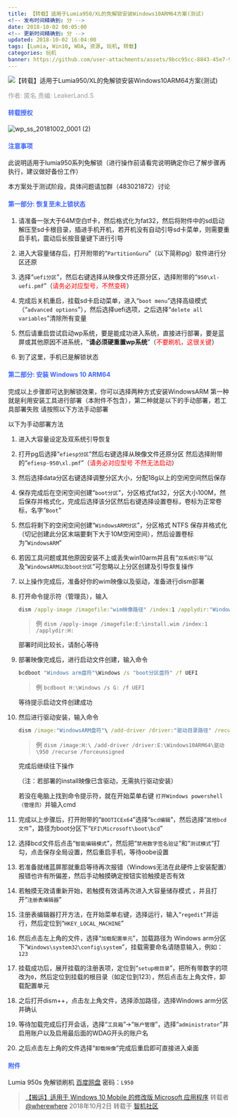 ```yaml
---
title: 【转载】适用于Lumia950/XL的免解锁安装Windows10ARM64方案(测试)
<!-- 发布时间精确到: 分 -->
date: 2018-10-02 00:05:00
<!-- 更新时间精确到: 分 -->
updated: 2018-10-02 16:04:00
tags: [Lumia, Win10, WOA, 资源, 玩机, 转载]
categories: 玩机
banner: https://github.com/user-attachments/assets/9bcc95cc-8843-45e7-9ba1-5113409e6edb
---
```

![【转载】适用于Lumia950/XL的免解锁安装Windows10ARM64方案(测试)](https://github.com/user-attachments/assets/9bcc95cc-8843-45e7-9ba1-5113409e6edb)

<span style="color: #999999;">作者: 匿名 责编: LeakerLand.S</span>

#### <span style="color: #3E65FF;">转载授权</span>

![wp_ss_20181002_0001 (2)](https://github.com/user-attachments/assets/9908d40d-2095-49b8-8e08-1110c041baa3)

#### <span style="color: #3E65FF;">注意事项</span>

此说明适用于lumia950系列免解锁（进行操作前请看完说明确定你已了解步骤再执行，建议做好备份工作）

本方案处于测试阶段，具体问题请加群（483021872）讨论

#### <span style="color: #3E65FF;">第一部分: 恢复至未上锁状态</span><!--more-->

1. 请准备一张大于64M空白tf卡，然后格式化为fat32，然后将附件中的sd启动解压至sd卡根目录，插进手机开机，若开机没有自动引导sd卡菜单，则需要重启手机，震动后长按音量键下进行引导

2. 进入大容量储存后，打开附带的“`PartitionGuru`”（以下简称pg）软件进行分区还原

3. 选择“`uefi分区`”，然后右键选择从映像文件还原分区，选择附带的“`950\xl-uefi.pmf`”（<span style="color: red;">请务必对应型号，不然变砖</span>） 

4. 完成后关机重启，挂载sd卡启动菜单，进入“`boot menu`”选择高级模式（“`advanced options`”），然后选择uefi选项，之后选择“`delete all variables`”清除所有变量

5. 然后请重启尝试启动wp系统，要是能成功进入系统，直接进行部署，要是蓝屏或其他原因不进系统，“**请必须硬重置wp系统**”（<span style="color: red;">不要刷机，这很关键</span>）

6. 到了这里，手机已是解锁状态

#### <span style="color: #3E65FF;">第二部分: 安装 Windows 10 ARM64</span>

完成以上步骤即可达到解锁效果，你可以选择两种方式安装WindowsARM 第一种就是利用安装工具进行部署（本附件不包含），第二种就是以下的手动部署，若工具部署失败 请按照以下方法手动部署

以下为手动部署方法

1. 进入大容量设定及双系统引导恢复

2. 打开pg后选择“`efiesp分区`”然后右键选择从映像文件还原分区 然后选择附带的“`efiesp-950\xl.pmf`”（<span style="color: red;">请务必对应型号 不然无法启动</span>）

3. 然后选择data分区右键选择调整分区大小，分配18g以上的空闲空间然后保存

4. 保存完成后在空闲空间创建“`boot分区`”，分区格式fat32，分区大小100M，然后保存并格式化，完成后选择该分区然后右键选择设置卷标，卷标为正常卷标，名字“`Boot`”

5. 然后将剩下的空闲空间创建“`WindowsARM分区`”，分区格式 NTFS 保存并格式化（切记创建此分区末端要剩下大于10M空闲空间），然后设置卷标为“`WindowsARM`”

6. 若因工具问题或其他原因安装不上或丢失win10arm并且有“`双系统引导`”以及“`WindowsARM以及boot分区`”可忽略以上分区创建及引导恢复操作

7. 以上操作完成后，准备好你的wim映像以及驱动，准备进行dism部署

8. 打开命令提示符（管理员），输入

   ```cmd
   dism /apply-image /imagefile:"wim映像路径" /index:1 /applydir:"Windows arm盘符"
   ```

   > 例 `dism /apply-image /imagefile:E:\install.wim /index:1 /applydir:H:`

   部署时间比较长，请耐心等待

9. 部署映像完成后，进行启动文件创建，输入命令

   ```cmd
   bcdboot "Windows arm盘符"\Windows /s "boot分区盘符" /f UEFI
   ```

   > 例 `bcdboot H:\Windows /s G: /f UEFI`

   等待提示启动文件创建成功

10. 然后进行驱动安装，输入命令

    ```cmd
    dism /image:"WindowsARM盘符"\ /add-driver /driver:"驱动目录路径" /recurse /forceunsigned
    ```

    > 例 `dism /image:H:\ /add-driver /driver:E:\Windows10ARM64\驱动\950 /recurse /forceunsigned`

    完成后继续往下操作

    （注：若部署的install映像已含驱动，无需执行驱动安装）

    若没在电脑上找到命令提示符，就在开始菜单右键 `打开Windows powershell（管理员）`并输入cmd

11. 完成以上步骤后，打开附带的“`BOOTICEx64`”选择“`bcd编辑`”，然后选择“`其他bcd文件`”，路径为boot分区下“`EFI\Microsoft\boot\bcd`”

12. 选择bcd文件后点击“`智能编辑模式`”，然后把“`禁用数字签名验证`”和“`测试模式`”打勾，点击保存全局设置，然后重启手机，等待oobe设置 

13. 若准备就绪蓝屏那就重启等待再次报错（Windows无法在此硬件上安装配置）报错也许有所偏差，然后手动触摸确定按钮实验触摸是否有效 

14. 若触摸无效请重新开始，若触摸有效请再次进入大容量储存模式 ，并且打开“`注册表编辑器`”

15. 注册表编辑器打开方法，在开始菜单右键，选择运行，输入“`regedit`”并运行，然后定位到“`HKEY_LOCAL_MACHINE`”

16. 然后点击左上角的文件，选择“`加载配置单元`”，加载路径为 Windows arm分区下“`Windows\system32\config\system`”，挂载需要命名请随意输入，例如：`123`

17. 挂载成功后，展开挂载的注册表项，定位到“`setup根目录`”，把所有带数字的项改为`0`，然后定位到挂载的根目录（如定位到123），然后点击左上角文件，卸载配置单元

18. 之后打开dism++，点击左上角文件，选择添加路径，选择Windows arm分区并确认 

19. 等待加载完成后打开会话，选择“`工具箱`”->“`账户管理`”，选择“`administrator`”并启用账户以及启用最后面的WDAG开头的账户名 

20. 之后点击左上角的文件选择“`卸载映像`”完成后重启即可直接进入桌面 

#### <span style="color: #3E65FF;">附件</span>

Lumia 950s 免解锁刷机
[百度网盘](https://pan.baidu.com/s/16XhsG91QNn7eq_k1VyMLLw) 密码：`L950`

> [【搬运】适用于 Windows 10 Mobile 的修改版 Microsoft 应用程序](https://bbs.wfun.com/thread-1017998-1-1.html) 转载者 [@wherewhere](https://bbs.wfun.com/u/2850357) 2018年10月2日 转载于 [智机社区](https://bbs.wfun.com "WFun")
